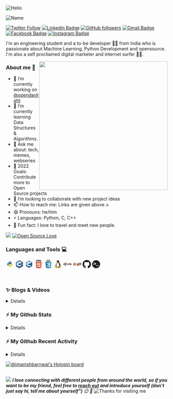 ![Hello](Hello.gif)

![Name](name.png)


[![Twitter Follow](https://img.shields.io/twitter/follow/imanishbarnwal?style=social)](https://twitter.com/intent/follow?screen_name=imanishbarnwal) [![Linkedin Badge](https://img.shields.io/badge/-Manish_Kumar_Barnwal-blue?style=social&logo=Linkedin&logoColor=blue&link=https://www.linkedin.com/in/imanishbarnwal)](https://www.linkedin.com/in/imanishbarnwal) [![GitHub followers](https://img.shields.io/github/followers/imanishbarnwal?label=Follow&style=social)](https://github.com/imanishbarnwal/?tab=follow)
[![Gmail Badge](https://img.shields.io/badge/-imanishbarnwal@gmail.com-c14438?style=social&logo=Gmail&logoColor=red&link=mailto:imanishbarnwal@gamil.com)](mailto:imanishbarnwal@gmail.com) [![Facebook Badge](https://img.shields.io/badge/-Manish_Kumar_Barnwal-4267b2?style=social&&logo=Facebook&logoColor=blue&link=https://www.facebook.com/imanishbarnwal)](https://www.facebook.com/imanishbarnwal) [![Instagram Badge](https://img.shields.io/badge/-@imanishbarnwal-833ab4?style=social&logo=Instagram&logoColor=A14DAF&link=https://www.instagram.com/imanishbarnwal)](https://www.instagram.com/imanishbarnwal)

I'm an engineering student and a to-be developer 👨‍💻 from India who is passionate about Machine Learning, Python Development and opensource. I'm also a self procliamed digital marketer and internet surfer 🏄‍♂️. 


<img align="right" height="400" width="400" alt="" src="https://camo.githubusercontent.com/f9a322c724f1cbb47a2bbb5407a1abbd9b1f2a7481f0fce08bd177b59719e1b9/68747470733a2f2f6f63746f6465782e6769746875622e636f6d2f696d616765732f68756c615f6c6f6f705f6f63746f64657830332e676966" />

### About me :eyes:

- 🔭 I’m currently working on [@opendaylight](https://github.com/opendaylight)
- 🌱 I’m currently learning Data Structures & Algorithms.
- 💬 Ask me about: tech, memes, webseries
- 🥅 2022 Goals: Contribute more to Open Source projects
- 👯 I’m looking to collaborate with new project ideas
- 📫 How to reach me: Links are given above 🔝
- 😄 Pronouns: he/him
- ⚡ Languages: Python, C, C++
- 🤪 Fun fact: I love to travel and meet new people.

![](https://komarev.com/ghpvc/?username=imanishbarnwal&style=plastic)
[![Open Source Love](https://badges.frapsoft.com/os/v2/open-source.svg?v=103)](https://github.com/imanishbarnwal)

<!-- ### Spotify Playing 🎧

[<img src="https://now-playing-codestackr.vercel.app/api/spotify-playing" alt="codeSTACKr Spotify Playing" width="350" />](https://open.spotify.com/user/ykstv4r8kvi00hlge7sw84jk1) -->

### Languages and Tools :computer:
<p align="left"><code><img height="25" src="https://raw.githubusercontent.com/github/explore/80688e429a7d4ef2fca1e82350fe8e3517d3494d/topics/python/python.png"></code>
<code><img height="26" src="https://raw.githubusercontent.com/github/explore/5c058a388828bb5fde0bcafd4bc867b5bb3f26f3/topics/cpp/cpp.png"></code>
<code><img height="26" src="https://raw.githubusercontent.com/github/explore/80688e429a7d4ef2fca1e82350fe8e3517d3494d/topics/c/c.png"></code>
<code><img height="26" src="https://raw.githubusercontent.com/github/explore/80688e429a7d4ef2fca1e82350fe8e3517d3494d/topics/html/html.png"></code>
<code><img height="26" src="https://raw.githubusercontent.com/github/explore/80688e429a7d4ef2fca1e82350fe8e3517d3494d/topics/css/css.png"></code>
<code><img height="26" src="https://raw.githubusercontent.com/github/explore/80688e429a7d4ef2fca1e82350fe8e3517d3494d/topics/linux/linux.png"></code>
  <code><img height="26" src="https://raw.githubusercontent.com/github/explore/80688e429a7d4ef2fca1e82350fe8e3517d3494d/topics/unity/unity.png"></code>
<code><img height="26" src="https://raw.githubusercontent.com/github/explore/80688e429a7d4ef2fca1e82350fe8e3517d3494d/topics/git/git.png"></code>
<code><img height="26" src="https://raw.githubusercontent.com/github/explore/78df643247d429f6cc873026c0622819ad797942/topics/github/github.png"></code>
<code><img height="26" src="https://raw.githubusercontent.com/github/explore/80688e429a7d4ef2fca1e82350fe8e3517d3494d/topics/terminal/terminal.png"></code></p></br>

### ✨ Blogs & Videos
<details>

#### 📕 Latest Blog Posts

<!-- BLOG-POST-LIST:START -->
- [GitHub Campus Expert 🚩[SELECTED] | Application Process](https://blogs.imanishbarnwal.com/github-campus-expert)
- [My Experience in LFX Mentorship Program with OpenDaylight](https://blogs.imanishbarnwal.com/lfx-mentorship-program)
- [CovidOff | Covid19 Lead Generation Platform](https://blogs.imanishbarnwal.com/covidoff)
- [My Experience in the Hacker Community | MLH LHD: Build](https://blogs.imanishbarnwal.com/experience-in-hacker-community)
<!-- BLOG-POST-LIST:END -->

➡️ [more blog posts...](https://blogs.manishbarnwal.com)

---

#### 📺 Latest YouTube Videos

<!-- YOUTUBE:START -->
- [How to use Torrent Efficiently!!](https://www.youtube.com/watch?v=CNYzHPynfZo)
- [API 101 with Postman by Manish Kumar Barnwal](https://www.youtube.com/watch?v=MZAG77KtZz4)
- [How to install Oracle Express Edition in Ubuntu](https://www.youtube.com/watch?v=NpwNV26Nlq0)
- [GitHub Campus Expert 🚩Video Application [SELECTED]](https://www.youtube.com/watch?v=SvZdZC0RIlI)
<!-- YOUTUBE:END -->

➡️ [more videos...](https://www.youtube.com/channel/UCfpqdFu1khxUN54jiwdF3zQ)

---
</details>

### ⚡ My Github Stats

<details>	
  
<p align="center">
<a href="https://github.com/imanishbarnwal">  
	<img src="https://github-readme-stats.vercel.app/api?username=imanishbarnwal&show_icons=true&hide_border=true&count_private=true">
	<img src="https://github-readme-stats.vercel.app/api/top-langs/?username=imanishbarnwal&show_icons=true&hide_border=true&layout=compact&langs_count=8">
</a>
</p>

<p align="center">
  <img src="https://github-readme-streak-stats.herokuapp.com/?user=imanishbarnwal&show_icons=true&hide_border=true">
</p> 

![Manish's GitHub Activity graph](https://activity-graph.herokuapp.com/graph?username=imanishbarnwal&theme=dracula) 
</details>

<!-- ## Recent GitHub Activity -->

### ⚡ My Github Recent Activity
<details>
	
<!--START_SECTION:activity-->
1. 🎉 Merged PR [#13](https://github.com/imanishbarnwal/Events-And-Hackathons/pull/13) in [imanishbarnwal/Events-And-Hackathons](https://github.com/imanishbarnwal/Events-And-Hackathons)
2. 🎉 Merged PR [#9](https://github.com/imanishbarnwal/Events-And-Hackathons/pull/9) in [imanishbarnwal/Events-And-Hackathons](https://github.com/imanishbarnwal/Events-And-Hackathons)
3. 🗣 Commented on [#9](https://github.com/imanishbarnwal/Events-And-Hackathons/issues/9) in [imanishbarnwal/Events-And-Hackathons](https://github.com/imanishbarnwal/Events-And-Hackathons)
4. 🎉 Merged PR [#11](https://github.com/imanishbarnwal/Events-And-Hackathons/pull/11) in [imanishbarnwal/Events-And-Hackathons](https://github.com/imanishbarnwal/Events-And-Hackathons)
5. 🗣 Commented on [#11](https://github.com/imanishbarnwal/Events-And-Hackathons/issues/11) in [imanishbarnwal/Events-And-Hackathons](https://github.com/imanishbarnwal/Events-And-Hackathons)
6. 🗣 Commented on [#7](https://github.com/imanishbarnwal/Events-And-Hackathons/issues/7) in [imanishbarnwal/Events-And-Hackathons](https://github.com/imanishbarnwal/Events-And-Hackathons)
7. 🎉 Merged PR [#5](https://github.com/builders-of-web3/ccu/pull/5) in [builders-of-web3/ccu](https://github.com/builders-of-web3/ccu)
8. 🗣 Commented on [#72](https://github.com/hack4bengal/hack4bengal.github.io/issues/72) in [hack4bengal/hack4bengal.github.io](https://github.com/hack4bengal/hack4bengal.github.io)
9. 🗣 Commented on [#77](https://github.com/hack4bengal/hack4bengal.github.io/issues/77) in [hack4bengal/hack4bengal.github.io](https://github.com/hack4bengal/hack4bengal.github.io)
10. 🗣 Commented on [#75](https://github.com/hack4bengal/hack4bengal.github.io/issues/75) in [hack4bengal/hack4bengal.github.io](https://github.com/hack4bengal/hack4bengal.github.io)
<!--END_SECTION:activity-->
	
</details>

[![@imanishbarnwal's Holopin board](https://holopin.me/imanishbarnwal)](https://holopin.io/@imanishbarnwal)

<!--footer-->

##
<img src="https://media.giphy.com/media/LnQjpWaON8nhr21vNW/giphy.gif" width="60"> <em><b>I love connecting with different people from around the world, so if you want to be my friend, feel free to [reach out](https://www.linkedin.com/in/imanishbarnwal) and introduce yourself (don’t just say hi, tell me about yourself")</b> 😊 💜</em>
<img height="120" alt="Thanks for visiting me" width="100%" src="https://raw.githubusercontent.com/BrunnerLivio/brunnerlivio/master/images/marquee.svg" />
<!--
**imanishbarnwal/imanishbarnwal** is a ✨ _special_ ✨ repository because its `README.md` (this file) appears on your GitHub profile.

Here are some ideas to get you started:

- 🔭 I’m currently working on ...
- 🌱 I’m currently learning ...
- 👯 I’m looking to collaborate on ...
- 🤔 I’m looking for help with ...
- 💬 Ask me about ...
- 📫 How to reach me: ...
- 😄 Pronouns: ...
- ⚡ Fun fact: ...
-->

